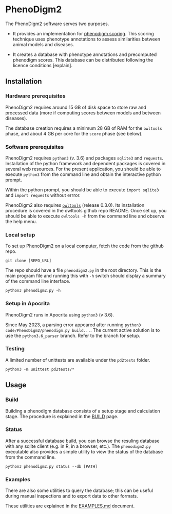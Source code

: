 # PhenoDigm2

The PhenoDigm2 software serves two purposes. 

 - It provides an implementation for [phenodigm scoring](https://academic.oup.com/database/article/333089). 
 This scoring technique uses phenotype annotations to assess similarities
 between animal models and diseases. 

 - It creates a database with phenotype annotations and 
 precomputed phenodigm scores. This database can be distributed
 following the licence conditions [explain].



## Installation

### Hardware prerequisites

PhenoDigm2 requires around 15 GB of disk space to store raw and 
processed data (more if computing scores between models and between diseases).

The database creation requires a minimum 28 GB of RAM for the `owltools` 
phase, and about 4 GB per core for the `score` phase (see below).


### Software prerequisites

PhenoDigm2 requires `python3` (v. 3.6) and packages `sqlite3` and `requests`. Installation
of the python framework and dependent packages is covered in several web resources.
For the present application, you should be able to execute `python3` from the command line
and obtain the interactive python prompt.

Within the python prompt, you should be able to execute `import sqlite3` and `import requests`
without errror.

PhenoDigm2 also requires [`owltools`](https://github.com/owlcollab/owltools) (release 0.3.0). 
Its installation procedure is covered in the owltools github repo README. Once set up, you
should be able to execute `owltools -h` from the command line and observe the 
help menu.


### Local setup

To set up PhenoDigm2 on a local computer, fetch the code from the github repo.

```
git clone [REPO_URL]
```

The repo should have a file `phenodigm2.py` in the root directory. 
This is the main program file and running this with `-h` switch should display 
a summary of the command line interface. 

```
python3 phenodigm2.py -h
```


### Setup in Apocrita
PhenoDigm2 runs in Apocrita using `python3` (v 3.6).

Since May 2023, a parsing error appeared after running `python3 code/PhenoDigm2/phenodigm.py build...`. The current active solution is to use the `python3.6_parser` branch. Refer to the branch for setup. 


### Testing

A limited number of unittests are available under the `pd2tests` folder. 

```
python3 -m unittest pd2tests/*
```


## Usage

### Build

Building a phenodigm database consists of a setup stage and calculation
stage. The procedure is explained in the [BUILD](BUILD.md) page.


### Status

After a successful database build, you can browse the resuling database
with any sqlite client (e.g. in R, in a browser, etc.). The `phenodigm2.py` 
executable also provides a simple utility to view the status of the 
database from the command line. 

```
python3 phenodigm2.py status --db [PATH]
```


### Examples

There are also some utilities to query the database; this can be
useful during manual inspections and to export data to other formats.

These utilities are explained in the [EXAMPLES.md](EXAMPLES.md) document.

